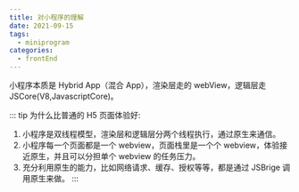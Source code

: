 ```yaml
---
title: 对小程序的理解
date: 2021-09-15
tags:
  - miniprogram
categories:
  - frontEnd
---
```


小程序本质是 Hybrid App（混合 App），渲染层走的 webView，逻辑层走 JSCore(V8,JavascriptCore)。

<!-- more -->


::: tip 
为什么比普通的 H5 页面体验好:
1. 小程序是双线程模型，渲染层和逻辑层分两个线程执行，通过原生来通信。
2. 小程序每一个页面都是一个 webview，页面栈里是一个个 webview，体验接近原生，并且可以分担单个 webview 的任务压力。
3. 充分利用原生的能力，比如网络请求、缓存、授权等等，都是通过 JSBrige 调用原生来做。
:::
